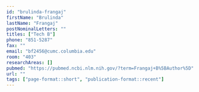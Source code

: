 ```yaml
---
id: "brulinda-frangaj"
firstName: "Brulinda"
lastName: "Frangaj"
postNominalLetters: ""
titles: ["Tech B"]
phone: "851-5287"
fax: ""
email: "bf2456@cumc.columbia.edu"
room: "403"
researchAreas: []
pubmed: "https://pubmed.ncbi.nlm.nih.gov/?term=Frangaj+B%5BAuthor%5D"
url: ""
tags: ["page-format::short", "publication-format::recent"]
---
```

